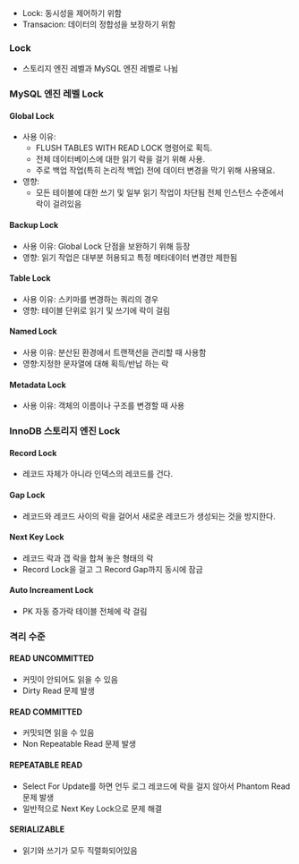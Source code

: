 - Lock: 동시성을 제어하기 위함
- Transacion: 데이터의 정합성을 보장하기 위함

### Lock

- 스토리지 엔진 레벨과 MySQL 엔진 레벨로 나뉨

### MySQL 엔진 레벨 Lock

#### Global Lock

- 사용 이유:
  - FLUSH TABLES WITH READ LOCK 명령어로 획득.
  - 전체 데이터베이스에 대한 읽기 락을 걸기 위해 사용.
  - 주로 백업 작업(특히 논리적 백업) 전에 데이터 변경을 막기 위해 사용돼요.
- 영향:
  - 모든 테이블에 대한 쓰기 및 일부 읽기 작업이 차단됨 전체 인스턴스 수준에서 락이 걸려있음

#### Backup Lock

- 사용 이유: Global Lock 단점을 보완하기 위해 등장
- 영향: 읽기 작업은 대부분 허용되고 특정 메타데이터 변경만 제한됨

#### Table Lock

- 사용 이유: 스키마를 변경하는 쿼리의 경우
- 영향: 테이블 단위로 읽기 및 쓰기에 락이 걸림

#### Named Lock

- 사용 이유: 분산된 환경에서 트랜잭션을 관리할 때 사용함
- 영향:지정한 문자열에 대해 획득/반납 하는 락

#### Metadata Lock

- 사용 이유: 객체의 이름이나 구조를 변경할 때 사용

### InnoDB 스토리지 엔진 Lock

#### Record Lock

- 레코드 자체가 아니라 인덱스의 레코드를 건다.

#### Gap Lock

- 레코드와 레코드 사이의 락을 걸어서 새로운 레코드가 생성되는 것을 방지한다.

#### Next Key Lock

- 레코드 락과 갭 락을 합쳐 놓은 형태의 락
- Record Lock을 걸고 그 Record Gap까지 동시에 잠금

#### Auto Increament Lock

- PK 자동 증가락 테이블 전체에 락 걸림

### 격리 수준

#### READ UNCOMMITTED

- 커밋이 안되어도 읽을 수 있음
- Dirty Read 문제 발생

#### READ COMMITTED

- 커밋되면 읽을 수 있음
- Non Repeatable Read 문제 발생

#### REPEATABLE READ

- Select For Update를 하면 언두 로그 레코드에 락을 걸지 않아서 Phantom Read 문제 발생
- 일반적으로 Next Key Lock으로 문제 해결

#### SERIALIZABLE

- 읽기와 쓰기가 모두 직렬화되어있음
